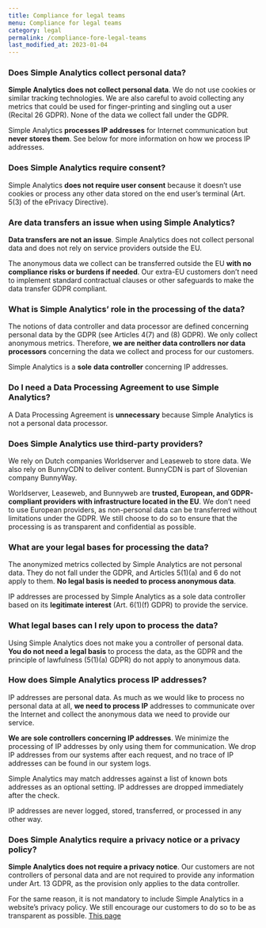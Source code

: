 ```yaml
---
title: Compliance for legal teams
menu: Compliance for legal teams
category: legal
permalink: /compliance-fore-legal-teams
last_modified_at: 2023-01-04
---
```


### Does Simple Analytics collect personal data?

**Simple Analytics does not collect personal data**. We do not use cookies or similar tracking technologies. We are also careful to avoid collecting any metrics that could be used for finger-printing and singling out a user (Recital 26 GDPR). None of the data we collect fall under the GDPR.

Simple Analytics **processes IP addresses** for Internet communication but **never stores them**. See below for more information on how we process IP addresses.

### Does Simple Analytics require consent?

Simple Analytics **does not require user consent** because it doesn’t use cookies or process any other data stored on the end user’s terminal (Art. 5(3) of the ePrivacy Directive).

### Are data transfers an issue when using Simple Analytics?

**Data transfers are not an issue**. Simple Analytics does not collect personal data and does not rely on service providers outside the EU.

The anonymous data we collect can be transferred outside the EU **with no compliance risks or burdens if needed**. Our extra-EU customers don’t need to implement standard contractual clauses or other safeguards to make the data transfer GDPR compliant.

### What is Simple Analytics’ role in the processing of the data?

The notions of data controller and data processor are defined concerning personal data by the GDPR (see Articles 4(7) and (8) GDPR). We only collect anonymous metrics. Therefore, **we are neither data controllers nor data processors** concerning the data we collect and process for our customers.

Simple Analytics is a **sole** **data controller** concerning IP addresses.

### Do I need a Data Processing Agreement to use Simple Analytics?

A Data Processing Agreement is **unnecessary** because Simple Analytics is not a personal data processor.

### Does Simple Analytics use third-party providers?

We rely on Dutch companies Worldserver and Leaseweb to store data. We also rely on BunnyCDN to deliver content. BunnyCDN is part of Slovenian company BunnyWay.

Worldserver, Leaseweb, and Bunnyweb are **trusted, European, and GDPR-compliant providers with infrastructure located in the EU**. We don’t need to use European providers, as non-personal data can be transferred without limitations under the GDPR. We still choose to do so to ensure that the processing is as transparent and confidential as possible.

### What are your legal bases for processing the data?

The anonymized metrics collected by Simple Analytics are not personal data. They do not fall under the GDPR, and Articles 5(1)(a) and 6 do not apply to them. **No legal basis is needed to process anonymous data**.

IP addresses are processed by Simple Analytics as a sole data controller based on its **legitimate interest** (Art. 6(1)(f) GDPR) to provide the service.

### What legal bases can I rely upon to process the data?

Using Simple Analytics does not make you a controller of personal data. **You do not need a legal basis** to process the data, as the GDPR and the principle of lawfulness (5(1)(a) GDPR) do not apply to anonymous data.

### How does Simple Analytics process IP addresses?

IP addresses are personal data. As much as we would like to process no personal data at all, **we need to process IP** addresses to communicate over the Internet and collect the anonymous data we need to provide our service.

**We are sole controllers concerning IP addresses**. We minimize the processing of IP addresses by only using them for communication. We drop IP addresses from our systems after each request, and no trace of IP addresses can be found in our system logs.

Simple Analytics may match addresses against a list of known bots addresses as an optional setting. IP addresses are dropped immediately after the check.

IP addresses are never logged, stored, transferred, or processed in any other way.

### Does Simple Analytics require a privacy notice or a privacy policy?

**Simple Analytics does not require a privacy notice**. Our customers are not controllers of personal data and are not required to provide any information under Art. 13 GDPR, as the provision only applies to the data controller.

For the same reason, it is not mandatory to include Simple Analytics in a website’s privacy policy. We still encourage our customers to do so to be as transparent as possible. [This page](/your-privacy-policy)
